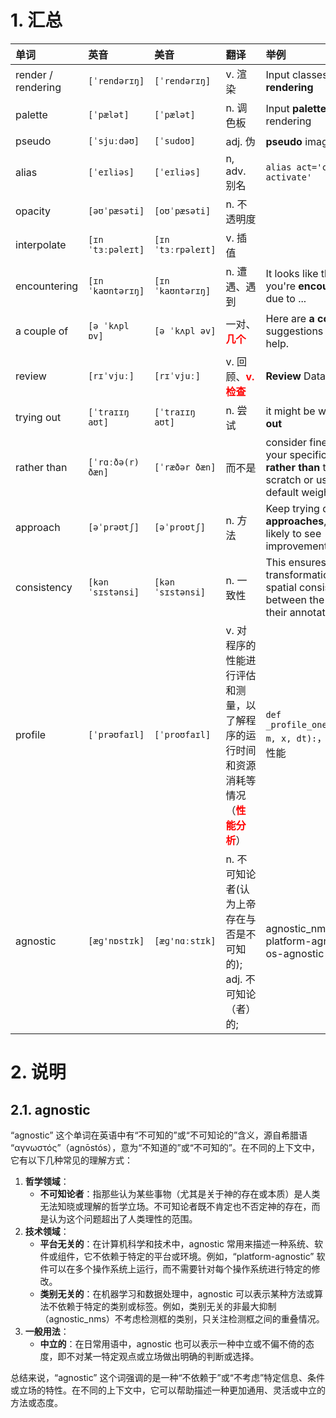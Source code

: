 # 1. 汇总

| 单词               | 英音              | 美音              | 翻译                                                         | 举例                                                         |
| :----------------- | :---------------- | :---------------- | :----------------------------------------------------------- | :----------------------------------------------------------- |
| render / rendering | `[ˈrendərɪŋ]`     | `[ˈrendərɪŋ]`     | v. 渲染                                                      | Input classes for result **rendering**                       |
| palette            | `[ˈpælət]`        | `[ˈpælət]`        | n. 调色板                                                    | Input **palette** for result rendering                       |
| pseudo             | `[ˈsjuːdəʊ]`      | `[ˈsudoʊ]`        | adj. 伪                                                      | **pseudo** image, 伪彩色图                                   |
| alias              | `[ˈeɪliəs]`       | `[ˈeɪliəs]`       | n, adv. 别名                                                 | `alias act='conda activate'`                                 |
| opacity            | `[əʊˈpæsəti]`     | `[oʊˈpæsəti]`     | n. 不透明度                                                  |                                                              |
| interpolate        | `[ɪnˈtɜːpəleɪt]`  | `[ɪnˈtɜːrpəleɪt]` | v. 插值                                                      |                                                              |
| encountering       | `[ɪnˈkaʊntərɪŋ]`  | `[ɪnˈkaʊntərɪŋ]`  | n. 遭遇、遇到                                                | It looks like the issue you're **encountering** is due to ... |
| a couple of        | `[ə ˈkʌpl ɒv]`    | `[ə ˈkʌpl əv]`    | 一对、<font color='red'><b>几个</b></font>                   | Here are **a couple of** suggestions that might help.        |
| review             | `[rɪˈvjuː]`       | `[rɪˈvjuː]`       | v. 回顾、<font color='red'><b>v. 检查</b></font>             | **Review** Dataset Quality                                   |
| trying out         | `[ˈtraɪɪŋ aʊt]`   | `[ˈtraɪɪŋ aʊt]`   | n. 尝试                                                      | it might be worth **trying out**                             |
| rather than        | `[ˈrɑːðə(r) ðæn]` | `[ˈræðər ðæn]`    | 而不是                                                       | consider fine-tuning it on your specific dataset **rather than** training from scratch or using the default weights. |
| approach           | `[əˈprəʊtʃ]`      | `[əˈproʊtʃ]`      | n. 方法                                                      | Keep trying different **approaches**, and you're likely to see improvements. |
| consistency        | `[kənˈsɪstənsi]`  | `[kənˈsɪstənsi]`  | n. 一致性                                                    | This ensures that the transformations maintain spatial consistency between the images and their annotations |
| profile            | `[ˈprəʊfaɪl]`     | `[ˈproʊfaɪl]`     | v. 对程序的性能进行评估和测量，以了解程序的运行时间和资源消耗等情况（<font color='red'><b>性能分析</b></font>） | `def _profile_one_layer(self, m, x, dt):`，测量某一层的性能  |
| agnostic           | `[æɡ'nɒstɪk]`     | `[æɡ'nɑːstɪk]`    | n. 不可知论者(认为上帝存在与否是不可知的);<br/>adj. 不可知论（者）的; | agnostic_nms<br/>platform-agnostic<br/>os-agnostic           |

# 2. 说明

## 2.1. agnostic

“agnostic” 这个单词在英语中有“不可知的”或“不可知论的”含义，源自希腊语 “αγνωστός”（agnōstós），意为“不知道的”或“不可知的”。在不同的上下文中，它有以下几种常见的理解方式：

1. **哲学领域**：
	- **不可知论者**：指那些认为某些事物（尤其是关于神的存在或本质）是人类无法知晓或理解的哲学立场。不可知论者既不肯定也不否定神的存在，而是认为这个问题超出了人类理性的范围。
2. **技术领域**：
	- **平台无关的**：在计算机科学和技术中，agnostic 常用来描述一种系统、软件或组件，它不依赖于特定的平台或环境。例如，“platform-agnostic” 软件可以在多个操作系统上运行，而不需要针对每个操作系统进行特定的修改。
	- **类别无关的**：在机器学习和数据处理中，agnostic 可以表示某种方法或算法不依赖于特定的类别或标签。例如，类别无关的非最大抑制（agnostic_nms）不考虑检测框的类别，只关注检测框之间的重叠情况。
3. **一般用法**：
	- **中立的**：在日常用语中，agnostic 也可以表示一种中立或不偏不倚的态度，即不对某一特定观点或立场做出明确的判断或选择。

总结来说，“agnostic” 这个词强调的是一种“不依赖于”或“不考虑”特定信息、条件或立场的特性。在不同的上下文中，它可以帮助描述一种更加通用、灵活或中立的方法或态度。

